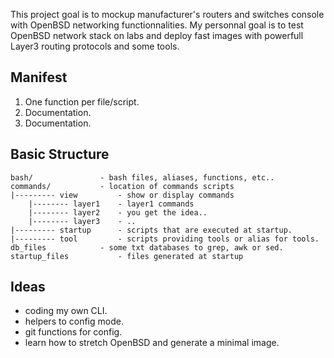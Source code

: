 
This project goal is to mockup manufacturer's routers and switches console with OpenBSD networking functionnalities.
My personnal goal is to test OpenBSD network stack on labs and deploy fast images with powerfull Layer3 routing protocols and some tools.


## Manifest
1. One function per file/script.
2. Documentation.
3. Documentation.


## Basic Structure
```shell
bash/				- bash files, aliases, functions, etc..
commands/			- location of commands scripts
|--------- view			- show or display commands
	|-------- layer1	- layer1 commands
	|-------- layer2	- you get the idea..
	|-------- layer3	- ..
|--------- startup		- scripts that are executed at startup.
|--------- tool			- scripts providing tools or alias for tools.
db_files			- some txt databases to grep, awk or sed.
startup_files			- files generated at startup
```


## Ideas
* coding my own CLI.
* helpers to config mode.
* git functions for config.
* learn how to stretch OpenBSD and generate a minimal image.
